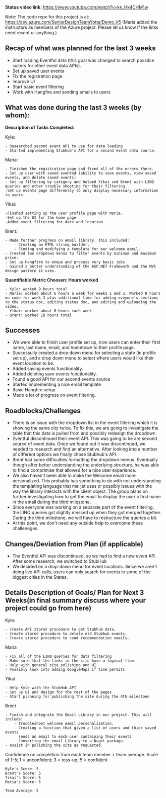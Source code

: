 <b>Status video link:</b> https://www.youtube.com/watch?v=kk_Hk4CHM1w

Note: The code repo for this project is at: https://dev.azure.com/SeniorDesignTeamYotta/Demo_V5
(Maria added the instructors as members of the Azure project. Please let us know if the links need resent or anything.) 

## Recap of what was planned for the last 3 weeks
- Start loading Eventful data (this goal was changed to search possible suiters for other event data APIs).
- Set up saved user events
- Fix the registration page
- Improve UI
- Start basic event filtering
- Work with Hangfire and sending emails to users

## What was done during the last 3 weeks (by whom):

<b>Description of Tasks Completed:</b>

Kyle:
    
    - Researched second event API to use for data loading
    - Started implementing Stubhub's API for a second event data source.

Maria:
    
    - Finished the registration page and fixed all of the errors there.
    - Set up user with saved evented (ability to save events, view saved events, and delete saved events)
    - Set up filtering by category and helped Yikai and Brent with LINQ queries and other trouble shooting for their filtering.
    -Set up events page differently to only display necessary information to users

Yikai:
    
    -Finshed setting up the user profile page with Maria.
    -Set up the UI for the home page
    -Added event filtering for date and location

Brent: 
	
    - Made further progress on email library. This included:
        - Creating an HTML string builder.
        - Finding and modifying a template for our welcome eamil.
	- Created two dropdown menus to filter events by minimum and maximum price.
    - Set up Hangfire to enque and process very basic jobs
	- Gained a better understanding of the ASP.NET Framework and the MVC design pattern it uses.

	
<b>Quantifiable  Metric Choosen: Hours worked</b>

    - Kyle: worked 9 hours total
    - Maria: worked about 6 hours a week for weeks 1 and 2. Worked 8 hours on code for week 3 plus additional time for adding eveyone's sections to the status doc, editing status doc, and editing and uploading the video.
    - Yikai: worked about 6 hours each week
    - Brent: worked 18 hours total
    
## Successes        

 - We were able to finish user profile set up, now users can enter their first name, last name, email, and hometown to their profile page.
- Successully created a drop down menu for selecting a state (in profile set up), and a drop down menu to select where users would like their event location to be.
- Added saving events functionality.
- Added deleting save events functionality.
- Found a good API for our second events source
- Started implementing a nice email template
- Basic Hangfire setup
- Made a lot of progress on event filtering.

## Roadblocks/Challenges
 
- There is an issue with the dropdown list in the event filtering which it is showing the same city twice. To fix this, we are going to investigate the table that this data is pulled from and possibly redesign the dropdown.
- Eventful discontinued their event API. This was going to be are second source of event data. Once we found out it was discontinued, we needed to research and find an alternative. After looking into a number of different options we finally chose Stubhub's API.
- Brent had some difficulties formatting the dropdown menus. Eventually though after better understanding the underlying structure, he was able to find a comprimise that allowed for a nice user experiance.
- We also haven't been able to make the Welcome email more personalized. This probably has something to do with not understanding the templating language that mailjet uses or possibly issues with the way the library interacts with the client object. The group plans on further investigating how to get the email to display the user's first name in the email during the third milestone.
- Since everyone was working on a separate part of the event filtering, the LINQ queries got slightly messed up when they got merged together. During the third milestone, we will have to restructure the queries a bit.
- At this point, we don't need any outside help to overcome these challeneges.

## Changes/Deviation from Plan (if applicable)

- The Eventful API was discontinued, so we had to find a new event API. After some research, we switched to StubHub
- We decided on a drop-down menu for event locations. Since we aren't doing live API calls, users can only search for events in some of the biggest cities in the States.


## Details Description of Goals/ Plan for Next 3 Weeks(in final summary discuss where your project could go from here)

Kyle:
    
    - Create API stored procedure to get Stubhub data.
    - Create stored procedure to delete old Stubhub events.
    - Create stored procedure to send recommendation emails.

Maria
    
    - Fix all of the LINQ queries for data filtering
    - Make sure that the links in the site have a logical flow.
    - Help with general site polishing and UI
    - Possibly look into adding GoogleMaps if time permits

Yikai
    
    - Help Kyle with the StubHub API
    - Set up UI and design for the rest of the pages
    - Start planning for publishing the site during the 4th milestone

Brent
    
    - Finish and integrate the Email Library in our project. This will include:
        - Troubleshoot welcome eamil personalization.
        - Creating a function that given a list of users and thier saved events
          sends an email to each user containing their events
        - Converting the email Library to a Nuget package.
    - Assist in polishing the site as requested.

Confidence on completion from each team member + team average. Scale of 1-5; 1 = unconfident;  3 = toss-up; 5 = confident

    Kyle's Score: 5
    Brent's Score: 5
    Yikai's Score: 5
    Maria's Score: 5

    Team Average: 5
